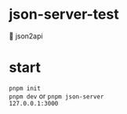 # json-server-test
🍦 json2api

# start 
`pnpm init`  
`pnpm dev` or `pnpm json-server`  
`127.0.0.1:3000` 
